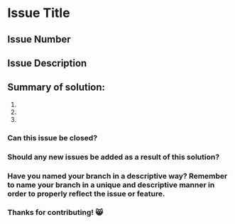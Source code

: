 # Issue Title

## Issue Number

## Issue Description

## Summary of solution:

1.
1.
1.

### Can this issue be closed?

### Should any new issues be added as a result of this solution?

### Have you named your branch in a descriptive way? Remember to name your branch in a unique and descriptive manner in order to properly reflect the issue or feature.

### Thanks for contributing! 😸
